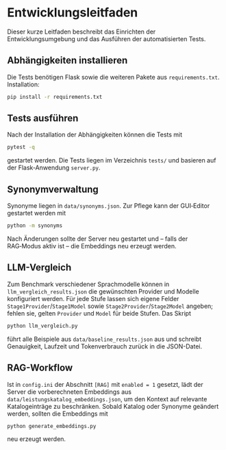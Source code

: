 # Entwicklungsleitfaden

Dieser kurze Leitfaden beschreibt das Einrichten der Entwicklungsumgebung und das Ausführen der automatisierten Tests.

## Abhängigkeiten installieren

Die Tests benötigen Flask sowie die weiteren Pakete aus `requirements.txt`. Installation:

```bash
pip install -r requirements.txt
```

## Tests ausführen

Nach der Installation der Abhängigkeiten können die Tests mit

```bash
pytest -q
```

gestartet werden. Die Tests liegen im Verzeichnis `tests/` und basieren auf der Flask-Anwendung `server.py`.

## Synonymverwaltung

Synonyme liegen in `data/synonyms.json`. Zur Pflege kann der GUI‑Editor gestartet werden mit

```bash
python -m synonyms
```

Nach Änderungen sollte der Server neu gestartet und – falls der RAG‑Modus aktiv ist – die Embeddings neu erzeugt werden.

## LLM-Vergleich

Zum Benchmark verschiedener Sprachmodelle können in `llm_vergleich_results.json` die gewünschten Provider und Modelle konfiguriert werden. Für jede Stufe lassen sich eigene Felder `Stage1Provider`/`Stage1Model` sowie `Stage2Provider`/`Stage2Model` angeben; fehlen sie, gelten `Provider` und `Model` für beide Stufen. Das Skript

```bash
python llm_vergleich.py
```

führt alle Beispiele aus `data/baseline_results.json` aus und schreibt Genauigkeit, Laufzeit und Tokenverbrauch zurück in die JSON-Datei.

## RAG-Workflow

Ist in `config.ini` der Abschnitt `[RAG]` mit `enabled = 1` gesetzt, lädt der Server die vorberechneten Embeddings aus `data/leistungskatalog_embeddings.json`, um den Kontext auf relevante Katalogeinträge zu beschränken. Sobald Katalog oder Synonyme geändert werden, sollten die Embeddings mit

```bash
python generate_embeddings.py
```

neu erzeugt werden.

